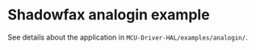 # Shadowfax analogin example

See details about the application in `MCU-Driver-HAL/examples/analogin/`.
